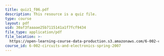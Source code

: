 ```yaml
---
title: quiz1_f06.pdf
description: This resource is a quiz file.
type: course
layout: pdf
uid: 30af3faaaae25b7115141a1f7fcf9434
file_type: application/pdf
file_location: >-
  https://open-learning-course-data-production.s3.amazonaws.com/6-002-circuits-and-electronics-spring-2007/30af3faaaae25b7115141a1f7fcf9434_quiz1_f06.pdf
course_id: 6-002-circuits-and-electronics-spring-2007
---
```

